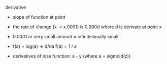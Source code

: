 derivative
 - slope of function at point
 - the rate of change (x -> x.0001) is 0.000d where d is derivate at  point x
 - 0.0001 or very small amount = infinitesimally small
 - f(a) = log(a) => d/da f(a) = 1 / a

 - derivatives of loss function: a - y  (where a = sigmoid(z))